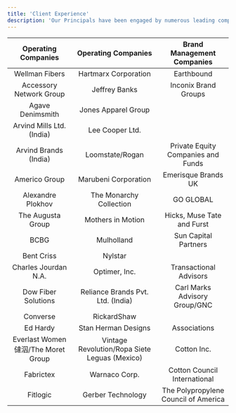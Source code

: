 ```yaml
---
title: 'Client Experience'
description: 'Our Principals have been engaged by numerous leading companies and associations such as:'
---
```


**Operating Companies**|**Operating Companies**|**Brand Management Companies**
:-----:|:-----:|:-----:
Wellman Fibers|Hartmarx Corporation|Earthbound
Accessory Network Group|Jeffrey Banks|Inconix Brand Groups
Agave Denimsmith|Jones Apparel Group| 
Arvind Mills Ltd. (India)|Lee Cooper Ltd.| 
Arvind Brands (India)|Loomstate/Rogan|Private Equity Companies and Funds
Americo Group|Marubeni Corporation|Emerisque Brands UK
Alexandre Plokhov|The Monarchy Collection|GO GLOBAL
The Augusta Group|Mothers in Motion|Hicks, Muse Tate and Furst
BCBG|Mulholland|Sun Capital Partners
Bent Criss|Nylstar| 
Charles Jourdan N.A.|Optimer, Inc.|Transactional Advisors
Dow Fiber Solutions|Reliance Brands Pvt. Ltd. (India)|Carl Marks Advisory Group/GNC
Converse|RickardShaw| 
Ed Hardy|Stan Herman Designs|Associations
Everlast Women㒓泅/The Moret Group|Vintage Revolution/Ropa Siete Leguas (Mexico)|Cotton Inc.
Fabrictex|Warnaco Corp.|Cotton Council International
Fitlogic|Gerber Technology|The Polypropylene Council of America